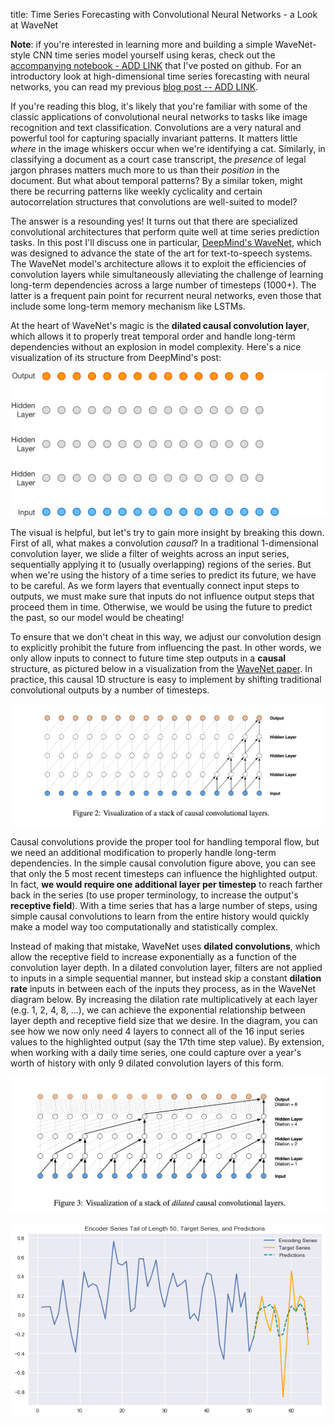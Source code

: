 title: Time Series Forecasting with Convolutional Neural Networks - a Look at WaveNet

**Note**: if you're interested in learning more and building a simple WaveNet-style CNN time series model yourself using keras, check out the [accompanying notebook - ADD LINK]() that I've posted on github. For an introductory look at high-dimensional time series forecasting with neural networks, you can read my previous [blog post -- ADD LINK]().

If you're reading this blog, it's likely that you're familiar with some of the classic applications of convolutional neural networks to tasks like image recognition and text classification. Convolutions are a very natural and powerful tool for capturing spacially invariant patterns. It matters little *where* in the image whiskers occur when we're identifying a cat. Similarly, in classifying a document as a court case transcript, the *presence* of legal jargon phrases matters much more to us than their *position* in the document. But what about temporal patterns? By a similar token, might there be recurring patterns like weekly cyclicality and certain autocorrelation structures that convolutions are well-suited to model?

The answer is a resounding yes! It turns out that there are specialized convolutional architectures that perform quite well at time series prediction tasks. In this post I'll discuss one in particular, [DeepMind's WaveNet](https://deepmind.com/blog/wavenet-generative-model-raw-audio/), which was designed to advance the state of the art for text-to-speech systems. The WaveNet model's architecture allows it to exploit the efficiencies of convolution layers while simultaneously alleviating the challenge of learning long-term dependencies across a large number of timesteps (1000+). The latter is a frequent pain point for recurrent neural networks, even those that include some long-term memory mechanism like LSTMs. 

At the heart of WaveNet's magic is the **dilated causal convolution layer**, which allows it to properly treat temporal order and handle long-term dependencies without an explosion in model complexity. Here's a nice visualization of its structure from DeepMind's post:   

![WaveNet](/images/ts_conv/WaveNet_gif.gif)

The visual is helpful, but let's try to gain more insight by breaking this down. First of all, what makes a convolution *causal*? In a traditional 1-dimensional convolution layer, we slide a filter of weights across an input series, sequentially applying it to (usually overlapping) regions of the series. But when we're using the history of a time series to predict its future, we have to be careful. As we form layers that eventually connect input steps to outputs, we must make sure that inputs do not influence output steps that proceed them in time. Otherwise, we would be using the future to predict the past, so our model would be cheating!       

To ensure that we don't cheat in this way, we adjust our convolution design to explicitly prohibit the future from influencing the past. In other words, we only allow inputs to connect to future time step outputs in a **causal** structure, as pictured below in a visualization from the [WaveNet paper](https://arxiv.org/pdf/1609.03499.pdf). In practice, this causal 1D structure is easy to implement by shifting traditional convolutional outputs by a number of timesteps.


![dilated_conv](/images/ts_conv/WaveNet_causalconv.png)

Causal convolutions provide the proper tool for handling temporal flow, but we need an additional modification to properly handle long-term dependencies. In the simple causal convolution figure above, you can see that only the 5 most recent timesteps can influence the highlighted output. In fact, **we would require one additional layer per timestep** to reach farther back in the series (to use proper terminology, to increase the output's **receptive field**). With a time series that has a large number of steps, using simple causal convolutions to learn from the entire history would quickly make a model way too computationally and statistically complex. 

Instead of making that mistake, WaveNet uses **dilated convolutions**, which allow the receptive field to increase exponentially as a function of the convolution layer depth. In a dilated convolution layer, filters are not applied to inputs in a simple sequential manner, but instead skip a constant **dilation rate** inputs in between each of the inputs they process, as in the WaveNet diagram below. By increasing the dilation rate multiplicatively at each layer (e.g. 1, 2, 4, 8, ...), we can achieve the exponential relationship between layer depth and receptive field size that we desire. In the diagram, you can see how we now only need 4 layers to connect all of the 16 input series values to the highlighted output (say the 17th time step value). By extension, when working with a daily time series, one could capture over a year's worth of history with only 9 dilated convolution layers of this form.

![dilated_conv](/images/ts_conv/WaveNet_dilatedconv.png)



![ts_preds](/images/ts_conv/conv_preds.png)

